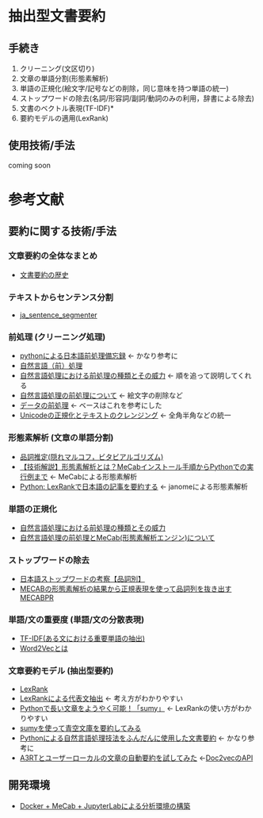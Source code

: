 # 抽出型文書要約
## 手続き
1. クリーニング(文区切り)
1. 文章の単語分割(形態素解析)
1. 単語の正規化(絵文字/記号などの削除，同じ意味を持つ単語の統一)
1. ストップワードの除去(名詞/形容詞/副詞/動詞のみの利用，辞書による除去)
1. 文書のベクトル表現(TF-IDF)*
1. 要約モデルの適用(LexRank)

## 使用技術/手法
coming soon

# 参考文献
## 要約に関する技術/手法
### 文章要約の全体なまとめ  
- [文書要約の歴史](https://qiita.com/siida36/items/4c0dbaa07c456a9fadd0)  

### テキストからセンテンス分割  
- [ja_sentence_segmenter](https://github.com/wwwcojp/ja_sentence_segmenter)  

### 前処理 (クリーニング処理)  
- [pythonによる日本語前処理備忘録](https://datumstudio.jp/blog/python%E3%81%AB%E3%82%88%E3%82%8B%E6%97%A5%E6%9C%AC%E8%AA%9E%E5%89%8D%E5%87%A6%E7%90%86%E5%82%99%E5%BF%98%E9%8C%B2/) ← かなり参考に
- [自然言語（前）処理](https://qiita.com/dcm_sawayama/items/406408e8bda0840a8106)  
- [自然言語処理における前処理の種類とその威力](https://qiita.com/Hironsan/items/2466fe0f344115aff177#%E3%82%B9%E3%83%88%E3%83%83%E3%83%97%E3%83%AF%E3%83%BC%E3%83%89%E3%81%AE%E9%99%A4%E5%8E%BB) ← 順を追って説明してくれる  
- [自然言語処理の前処理について](https://qiita.com/you_gin/items/03b6e5dc02892131cb9b) ← 絵文字の削除など  
- [データの前処理](https://zenn.dev/deepblackinc/books/5dd1d3acfcfd9e/viewer/07ad11) ← ベースはこれを参考にした  
- [Unicodeの正規化とテキストのクレンジング](https://tex2e.github.io/blog/python/unicodedata-normalize) ← 全角半角などの統一

### 形態素解析 (文章の単語分割)  
- [品詞推定(隠れマルコフ，ビタビアルゴリズム)](https://www.kabuku.co.jp/developers/hmm)  
- [【技術解説】形態素解析とは？MeCabインストール手順からPythonでの実行例まで](https://mieruca-ai.com/ai/morphological_analysis_mecab/) ← MeCabによる形態素解析  
- [Python: LexRankで日本語の記事を要約する](https://ohke.hateblo.jp/entry/2018/11/17/230000) ← janomeによる形態素解析  

### 単語の正規化  
- [自然言語処理における前処理の種類とその威力](https://qiita.com/Hironsan/items/2466fe0f344115aff177#%E8%BE%9E%E6%9B%B8%E3%82%92%E7%94%A8%E3%81%84%E3%81%9F%E5%8D%98%E8%AA%9E%E3%81%AE%E7%B5%B1%E4%B8%80)  
- [自然言語処理の前処理とMeCab(形態素解析エンジン)について](https://qiita.com/you_gin/items/03b6e5dc02892131cb9b#mecab%E3%81%AB%E3%81%A4%E3%81%84%E3%81%A6)  

### ストップワードの除去  
- [日本語ストップワードの考察【品詞別】](https://mieruca-ai.com/ai/nlp-stopwords/)  
- [MECABの形態素解析の結果から正規表現を使って品詞列を抜き出すMECABPR](https://yag-ays.github.io/project/mecab_pos_regex/)

### 単語/文の重要度 (単語/文の分散表現)  
- [TF-IDF(ある文における重要単語の抽出)](https://qiita.com/AwaJ/items/5937665d5a4152cc24cf)  
- [Word2Vecとは](https://ledge.ai/word2vec/)  

### 文章要約モデル (抽出型要約)  
- [LexRank](https://ramenjuniti.hatenablog.com/entry/2018/09/19/205330)  
- [LexRankによる代表文抽出](https://www.ai-shift.co.jp/techblog/938) ← 考え方がわかりやすい  
- [Pythonで長い文章をようやく可能！「sumy」](https://izanagiblog.com/archives/1164) ← LexRankの使い方がわかりやすい
- [sumyを使って青空文庫を要約してみる](https://qiita.com/hideki/items/5e9892094ae786d2ad6c)
- [Pythonによる自然言語処理技法をふんだんに使用した文書要約](https://software-data-mining.com/python%E3%81%AB%E3%82%88%E3%82%8B%E8%87%AA%E7%84%B6%E8%A8%80%E8%AA%9E%E5%87%A6%E7%90%86%E6%8A%80%E6%B3%95%E3%82%92%E3%81%B5%E3%82%93%E3%81%A0%E3%82%93%E3%81%AB%E4%BD%BF%E7%94%A8%E3%81%97%E3%81%9F/) ← かなり参考に
- [A3RTとユーザーローカルの文章の自動要約を試してみた](https://crieit.net/posts/A3RT) ←[Doc2vecのAPI](https://a3rt.recruit-tech.co.jp/product/TextSummarizationAPI/)    

## 開発環境
- [Docker + MeCab + JupyterLabによる分析環境の構築](https://system.blog.uuum.jp/entry/2019/10/18/110000)